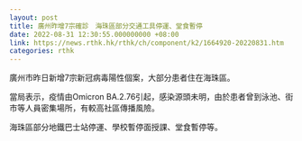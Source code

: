 ```yaml
---
layout: post
title: 廣州昨增7宗確診　海珠區部分交通工具停運、堂食暫停
date: 2022-08-31 12:30:55.000000000 +08:00
link: https://news.rthk.hk/rthk/ch/component/k2/1664920-20220831.htm
categories: rthk
---
```


廣州市昨日新增7宗新冠病毒陽性個案，大部分患者住在海珠區。

當局表示，疫情由Omicron BA.2.76引起，感染源頭未明，由於患者曾到泳池、街市等人員密集場所，有較高社區傳播風險。

海珠區部分地鐵巴士站停運、學校暫停面授課、堂食暫停等。
